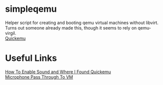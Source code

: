 # simpleqemu
Helper script for creating and booting qemu virtual machines without libvirt.<br  />
Turns out someone already made this, though it seems to rely on qemu-virgil.<br  />
[Quickemu](https://github.com/wimpysworld/quickemu)

# Useful Links
[How To Enable Sound and Where I Found Quickemu](https://askubuntu.com/questions/1314825/how-to-enable-sound-in-qemu)<br  />
[Microphone Pass Through To VM](https://www.reddit.com/r/VFIO/comments/5ffu3s/microphone_in_passed_through_vm/)<br  />
